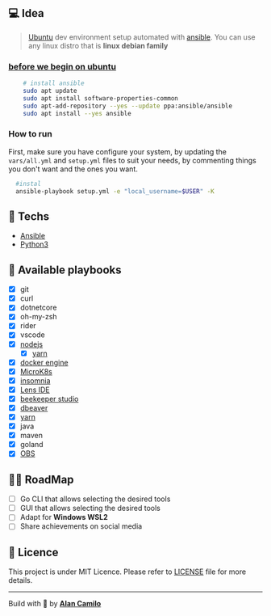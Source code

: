 ## 💻 Idea 
> [Ubuntu](https://ubuntu.com/download/desktop) dev environment setup automated with [ansible](https://www.ansible.com/). You can use any linux distro that is **linux debian family**


### [before we begin on ubuntu](https://docs.ansible.com/ansible/latest/installation_guide/intro_installation.html#installing-ansible-on-ubuntu)

```sh
    # install ansible
    sudo apt update
    sudo apt install software-properties-common
    sudo apt-add-repository --yes --update ppa:ansible/ansible
    sudo apt install --yes ansible
```

### How to run
First, make sure you have configure your system, by updating the `vars/all.yml` and `setup.yml` files to suit your needs, by commenting things you don't want and the ones you want.

```sh
  #instal
  ansible-playbook setup.yml -e "local_username=$USER" -K
```

## 🚀 Techs

- [Ansible](https://www.ansible.com/)
- [Python3](https://www.python.org/downloads/release/python-397/)

## 🔖 Available playbooks

- [x] git
- [x] curl
- [x] dotnetcore
- [x] oh-my-zsh
- [x] rider
- [x] vscode
- [x] [nodejs](https://snapcraft.io/node)
  - [x] [yarn](https://yarnpkg.com/getting-started/install#nodejs-1610-1)
- [x] [docker engine](https://docs.docker.com/engine/install/ubuntu/)
- [x] [MicroK8s](https://snapcraft.io/install/microk8s)
- [x] [insomnia](https://snapcraft.io/install/insomnia)
- [x] [Lens IDE](https://snapcraft.io/install/kontena-lens)
- [x] [beekeeper studio](https://snapcraft.io/beekeeper-studio)
- [x] [dbeaver](https://snapcraft.io/dbeaver-ce)
- [x] [yarn](https://yarnpkg.com/getting-started/install)
- [x] java
- [x] maven
- [x] goland
- [x] [OBS](https://snapcraft.io/obs-studio)

## 🧘🏿‍ RoadMap

- [ ] Go CLI that allows selecting the desired tools
- [ ] GUI that allows selecting the desired tools
- [ ] Adapt for **Windows WSL2**
- [ ] Share achievements on social media

## :memo: Licence

This project is under MIT Licence. Please refer to [LICENSE](LICENSE.md) file for more details.

---

Build with 💜 by [**Alan Camilo**](https://allancamilo.com)